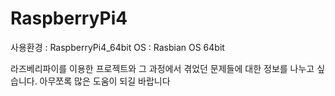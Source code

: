 # RaspberryPi4
사용환경 : RaspberryPi4_64bit
OS : Rasbian OS 64bit

라즈베리파이를 이용한 프로젝트와 그 과정에서 겪었던 문제들에 대한 정보를 나누고 싶습니다.
아무쪼록 많은 도움이 되길 바랍니다
